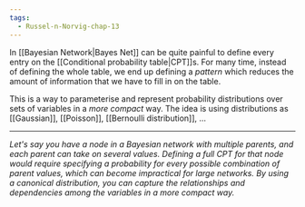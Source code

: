 ```yaml
---
tags:
  - Russel-n-Norvig-chap-13
---
```

In [[Bayesian Network|Bayes Net]] can be quite painful to define every entry on the [[Conditional probability table|CPT]]s. For many time, instead of defining the whole table, we end up defining a *pattern* which reduces the amount of information that we have to fill in on the table.

This is a way to parameterise and represent probability distributions over sets of variables in a *more compact* way. The idea is using distributions as [[Gaussian]], [[Poisson]], [[Bernoulli distribution]], ...

---
*Let's say you have a node in a Bayesian network with multiple parents, and each parent can take on several values. Defining a full CPT for that node would require specifying a probability for every possible combination of parent values, which can become impractical for large networks. By using a canonical distribution, you can capture the relationships and dependencies among the variables in a more compact way.*